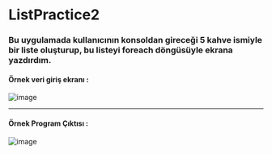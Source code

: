 # ListPractice2

### Bu uygulamada kullanıcının konsoldan gireceği 5 kahve ismiyle bir liste oluşturup, bu listeyi foreach döngüsüyle ekrana yazdırdım.

#### Örnek veri giriş ekranı :
![image](https://github.com/user-attachments/assets/61ff1f05-96c9-4e67-aaa3-8bae089a4d81)

---

#### Örnek Program Çıktısı :
![image](https://github.com/user-attachments/assets/ddc1a9f2-94a4-4bc0-9f2d-11c4df589fe5)

